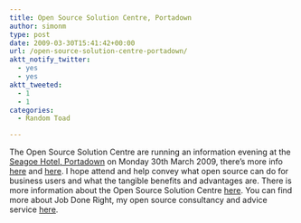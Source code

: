 ```yaml
---
title: Open Source Solution Centre, Portadown
author: simonm
type: post
date: 2009-03-30T15:41:42+00:00
url: /open-source-solution-centre-portadown/
aktt_notify_twitter:
  - yes
  - yes
aktt_tweeted:
  - 1
  - 1
categories:
  - Random Toad

---
```

The Open Source Solution Centre are running an information evening at the [Seagoe Hotel, Portadown][1] on Monday 30th March 2009, there&#8217;s more info <a href="http://iq360.eu/events/details/11" target="_blank">here</a> and <a href="http://38minutes.ning.com/events/open-source-solutions-centre" target="_blank">here</a>. I hope attend and help convey what open source can do for business users and what the tangible benefits and advantages are. There is more information about the Open Source Solution Centre [here][2]. You can find more about Job Done Right, my open source consultancy and advice service [here][3].

 [1]: http://www.seagoe.com/mainframe.htm
 [2]: http://www.src.ac.uk/News/src/news41.htm
 [3]: http://www.jobdoneright.co.uk/blog